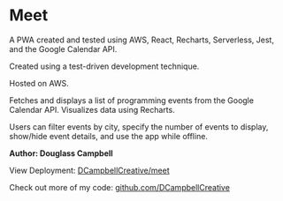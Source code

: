 # Meet

<p>A PWA created and tested using AWS, React, Recharts, Serverless, Jest, and the Google Calendar API.

Created using a test-driven development technique.

Hosted on AWS.

Fetches and displays a list of programming events from the Google Calendar API. Visualizes data using Recharts. 

Users can filter events by city, specify the number of events to display, show/hide event details, and use the app while offline.
 </p>

 **Author: Douglass Campbell**

 View Deployment: [DCampbellCreative/meet](https://dcampbellcreative.github.io/meet//)

 Check out more of my code: [github.com/DCampbellCreative](https://github.com/DCampbellCreative)